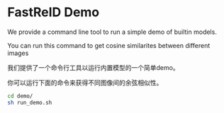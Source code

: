 # FastReID Demo

We provide a command line tool to run a simple demo of builtin models.

You can run this command to get cosine similarites between different images 

我们提供了一个命令行工具以运行内置模型的一个简单demo。

你可以运行下面的命令来获得不同图像间的余弦相似性。

```bash
cd demo/
sh run_demo.sh
```